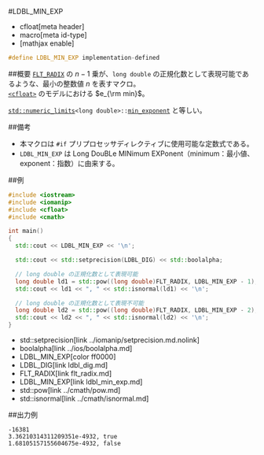 #LDBL_MIN_EXP
* cfloat[meta header]
* macro[meta id-type]
* [mathjax enable]

```cpp
#define LDBL_MIN_EXP implementation-defined
```

##概要
[`FLT_RADIX`](flt_radix.md) の $n - 1$ 乗が、`long double` の正規化数として表現可能であるような、最小の整数値 $n$ を表すマクロ。  
[`<cfloat>`](../cfloat.md) のモデルにおける $e_{\rm min}$。

[`std::numeric_limits`](/reference/limits/numeric_limits.md)`<long double>::`[`min_exponent`](/reference/limits/numeric_limits/min_exponent.md) と等しい。


##備考
- 本マクロは `#if` プリプロセッサディレクティブに使用可能な定数式である。
- `LDBL_MIN_EXP` は Long DouBLe MINimum EXPonent（minimum：最小値、exponent：指数）に由来する。


##例
```cpp
#include <iostream>
#include <iomanip>
#include <cfloat>
#include <cmath>

int main()
{
  std::cout << LDBL_MIN_EXP << '\n';

  std::cout << std::setprecision(LDBL_DIG) << std::boolalpha;

  // long double の正規化数として表現可能
  long double ld1 = std::pow((long double)FLT_RADIX, LDBL_MIN_EXP - 1);
  std::cout << ld1 << ", " << std::isnormal(ld1) << '\n';

  // long double の正規化数として表現不可能
  long double ld2 = std::pow((long double)FLT_RADIX, LDBL_MIN_EXP - 2);
  std::cout << ld2 << ", " << std::isnormal(ld2) << '\n';
}
```
* std::setprecision[link ../iomanip/setprecision.md.nolink]
* boolalpha[link ../ios/boolalpha.md]
* LDBL_MIN_EXP[color ff0000]
* LDBL_DIG[link ldbl_dig.md]
* FLT_RADIX[link flt_radix.md]
* LDBL_MIN_EXP[link ldbl_min_exp.md]
* std::pow[link ../cmath/pow.md]
* std::isnormal[link ../cmath/isnormal.md]

##出力例
```
-16381
3.36210314311209351e-4932, true
1.68105157155604675e-4932, false
```
